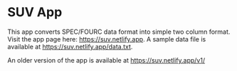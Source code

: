 # SUV App

This app converts SPEC/FOURC data format into simple two column format. Visit
the app page here: <https://suv.netlify.app>. A sample data file is
available at <https://suv.netlify.app/data.txt>.

An older version of the app is available at <https://suv.netlify.app/v1/>
